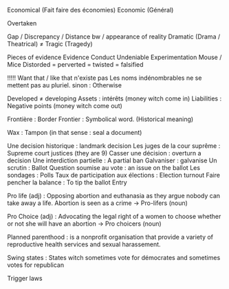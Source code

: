 Economical (Fait faire des économies)
Economic (Général)

Overtaken

Gap / Discrepancy / Distance
bw / appearance of reality 
Dramatic (Drama / Theatrical) $\neq$ Tragic (Tragedy)


Pieces of evidence
Evidence
Conduct
Undeniable
Experimentation
Mouse / Mice
Distorded = perverted = twisted = falsified

!!!!! Want that / like that n'existe pas
Les noms indénombrables ne se mettent pas au pluriel.
sinon : Otherwise

Developed $\neq$ developing 
Assets : intérêts (money witch come in)
Liabilities : Negative points (money witch come out)

Frontière : Border
Frontier : Symbolical word. (Historical meaning)

Wax : Tampon (in that sense : seal a document)


Une decision historique : landmark decision
Les juges de la cour suprême : Supreme court justices (they are 9)
Casser une décision : overturn a decision
Une interdiction partielle : A partial ban
Galvaniser : galvanise
Un scrutin : Ballot
Question soumise au vote : an issue on the ballot
Les sondages : Polls
Taux de participation aux élections : Election turnout
Faire pencher la balance : To tip the ballot
Entry 

Pro life (adj) : Opposing abortion and euthanasia as they argue nobody can take away a life. Abortion is seen as a crime -> Pro-lifers (noun)

Pro Choice (adj) : Advocating the legal right of a women to choose whether or not she will have an abortion -> Pro choicers (noun)

Planned parenthood : is a nonprofit organisation that provide a variety of reproductive health services and sexual harassement.

Swing states : States witch sometimes vote for démocrates and sometimes votes for republican

Trigger laws 